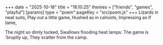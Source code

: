 +++
date = "2025-10-18"
title = "18.10.25"
themes = ["friends", "games", "playful"]
[params]
  type = "poem"
  pageKey = "src/poem.js"
+++
Lizards in neat suits,
Play out a little game,
Hushed as in cahoots,
Impressing as if tame,

The night so dimly tucked,
Swallows flooding heat lamps:
The game is 'bruptly up,
They scatter from the camp.
